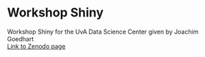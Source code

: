 # Workshop Shiny
Workshop Shiny for the UvA Data Science Center given by Joachim Goedhart  
	[Link to Zenodo page](https://doi.org/10.5281/zenodo.6425844)
